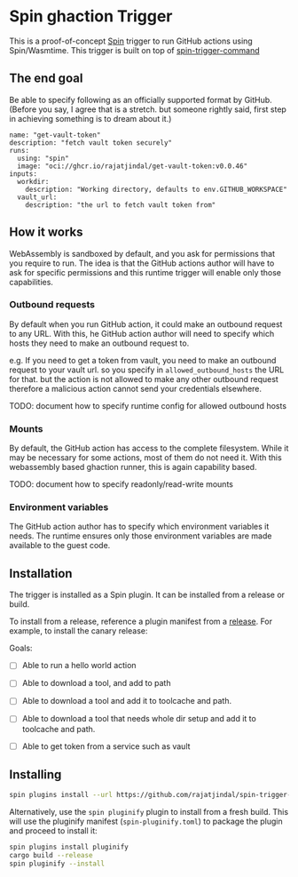 # Spin ghaction Trigger

This is a proof-of-concept [Spin](https://github.com/fermyon/spin) trigger to run GitHub actions using Spin/Wasmtime. This trigger is built on top of [spin-trigger-command](https://github.com/fermyon/spin-trigger-command)

## The end goal

Be able to specify following as an officially supported format by GitHub. (Before you say, I agree that is a stretch. but someone rightly said, first step in achieving something is to dream about it.)

```
name: "get-vault-token"
description: "fetch vault token securely"
runs:
  using: "spin"
  image: "oci://ghcr.io/rajatjindal/get-vault-token:v0.0.46"
inputs:
  workdir:
    description: "Working directory, defaults to env.GITHUB_WORKSPACE"
  vault_url:
    description: "the url to fetch vault token from"

```

## How it works

WebAssembly is sandboxed by default, and you ask for permissions that you require to run. The idea is that the GitHub actions author will have to ask for specific permissions and this runtime trigger will enable only those capabilities. 

### Outbound requests

By default when you run GitHub action, it could make an outbound request to any URL. With this, he GitHub action author will need to specify which hosts they need to make an outbound request to. 

e.g. If you need to get a token from vault, you need to make an outbound request to your vault url. so you specify in `allowed_outbound_hosts` the URL for that. but the action is not allowed to make any other outbound request therefore a malicious action cannot send your credentials elsewhere.

TODO: document how to specify runtime config for allowed outbound hosts

### Mounts

By default, the GitHub action has access to the complete filesystem. While it may be necessary for some actions, most of them do not need it. With this webassembly based ghaction runner, this is again capability based.

TODO: document how to specify readonly/read-write mounts

### Environment variables

The GitHub action author has to specify which environment variables it needs. The runtime ensures only those environment variables are made available to the guest code.


## Installation

The trigger is installed as a Spin plugin. It can be installed from a release or build.

To install from a release, reference a plugin manifest from a [release](https://github.com/fermyon/spin-trigger-ghaction/releases). For example, to install the canary release:


Goals:

- [ ] Able to run a hello world action
- [ ] Able to download a tool, and add to path
- [ ] Able to download a tool and add it to toolcache and path.
- [ ] Able to download a tool that needs whole dir setup and add it to toolcache and path.
- [ ] Able to get token from a service such as vault


## Installing
```sh
spin plugins install --url https://github.com/rajatjindal/spin-trigger-ghaction/releases/download/canary/trigger-ghaction.json
```

Alternatively, use the `spin pluginify` plugin to install from a fresh build. This will use the pluginify manifest (`spin-pluginify.toml`) to package the plugin and proceed to install it:

```sh
spin plugins install pluginify
cargo build --release
spin pluginify --install
```
